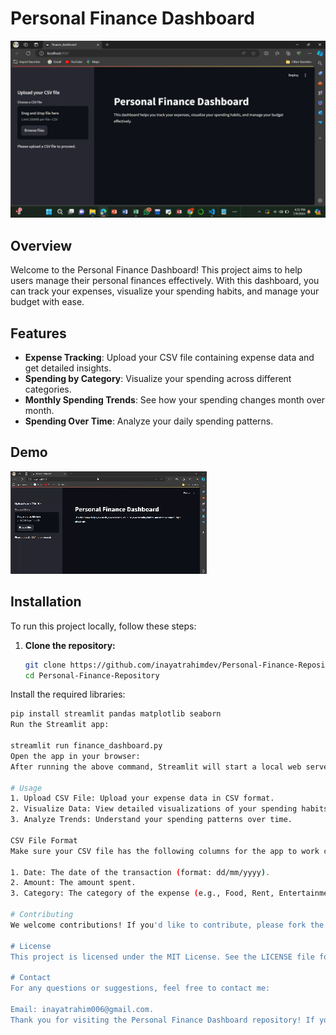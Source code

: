 # Personal Finance Dashboard

![Personal Finance Dashboard](images/finance_dashboard.png)

## Overview

Welcome to the Personal Finance Dashboard! This project aims to help users manage their personal finances effectively. With this dashboard, you can track your expenses, visualize your spending habits, and manage your budget with ease.

## Features

- **Expense Tracking**: Upload your CSV file containing expense data and get detailed insights.
- **Spending by Category**: Visualize your spending across different categories.
- **Monthly Spending Trends**: See how your spending changes month over month.
- **Spending Over Time**: Analyze your daily spending patterns.

## Demo

![Demo gif](dashboard.gif)

## Installation

To run this project locally, follow these steps:

1. **Clone the repository:**
   ```bash
   git clone https://github.com/inayatrahimdev/Personal-Finance-Repository.git
   cd Personal-Finance-Repository
Install the required libraries:
  ```bash
pip install streamlit pandas matplotlib seaborn
Run the Streamlit app:

streamlit run finance_dashboard.py
Open the app in your browser:
After running the above command, Streamlit will start a local web server and provide you with a URL (usually http://localhost:8501). Open this URL in your web browser to see your Personal Finance Dashboard in action.

# Usage
1. Upload CSV File: Upload your expense data in CSV format.
2. Visualize Data: View detailed visualizations of your spending habits.
3. Analyze Trends: Understand your spending patterns over time.
   
CSV File Format
Make sure your CSV file has the following columns for the app to work correctly:

1. Date: The date of the transaction (format: dd/mm/yyyy).
2. Amount: The amount spent.
3. Category: The category of the expense (e.g., Food, Rent, Entertainment).

# Contributing
We welcome contributions! If you'd like to contribute, please fork the repository and use a feature branch. Pull requests are warmly welcome.

# License
This project is licensed under the MIT License. See the LICENSE file for details.

# Contact
For any questions or suggestions, feel free to contact me:

Email: inayatrahim006@gmail.com.
Thank you for visiting the Personal Finance Dashboard repository! If you found this project useful, please consider giving it a star ⭐️.
